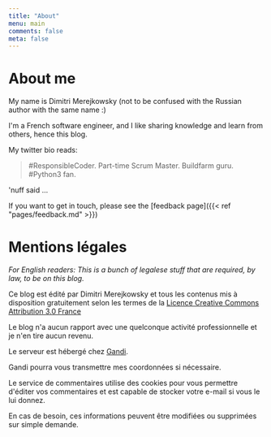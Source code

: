 ```yaml
---
title: "About"
menu: main
comments: false
meta: false
---
```


# About me

My name is Dimitri Merejkowsky (not to be confused with the Russian author with
the same name :)

I'm a French software engineer, and I like sharing knowledge and learn from
others, hence this blog.

My twitter bio reads:

> #ResponsibleCoder. Part-time Scrum Master. Buildfarm guru. #Python3 fan.

'nuff said ...

If you want to get in touch, please see the
[feedback page]({{< ref "pages/feedback.md" >}})

# Mentions légales

_For English readers: This is a bunch of legalese stuff
that are required, by law, to be on this blog._

Ce blog est édité par Dimitri Merejkowsky et tous les contenus mis à disposition
gratuitement selon les termes de la
[Licence Creative Commons Attribution 3.0 France](
http://creativecommons.org/licenses/by/3.0/fr)

Le blog n'a aucun rapport avec une quelconque activité professionnelle et je
n'en tire aucun revenu.

Le serveur est hébergé chez [Gandi](https://www.gandi.net/whowe/?lang=fr#legal).

Gandi pourra vous transmettre mes coordonnées si nécessaire.

Le service de commentaires utilise des cookies pour vous permettre d'éditer vos
commentaires et est capable de stocker votre e-mail si vous le lui donnez.

En cas de besoin, ces informations peuvent être modifiées ou supprimées sur
simple demande.
